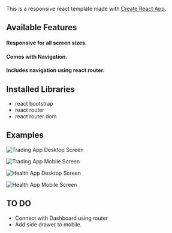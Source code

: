 This is a responsive react template made with [Create React App](https://github.com/facebook/create-react-app).

## Available Features

#### Responsive for all screen sizes.
#### Comes with Navigation.
#### Includes navigation using react router.

## Installed Libraries

* react bootstrap
* react router
* react router dom

## Examples

![Trading App Desktop Screen](https://raw.githubusercontent.com/th3knigh7/react-responsive-templates/master/public/screenshots/desktop%20screen%20trading.png)

![Trading App Mobile Screen](https://raw.githubusercontent.com/th3knigh7/react-responsive-templates/master/public/screenshots/mobile%20screen%20trading.png)

![Health App Desktop Screen](https://raw.githubusercontent.com/th3knigh7/react-responsive-templates/master/public/screenshots/desktop%20screen%20health.png)

![Health App Mobile Screen](https://raw.githubusercontent.com/th3knigh7/react-responsive-templates/master/public/screenshots/mobile%20screen%20health.png)


## TO DO
* Connect with Dashboard using router <br/>
* Add side drawer to mobile.